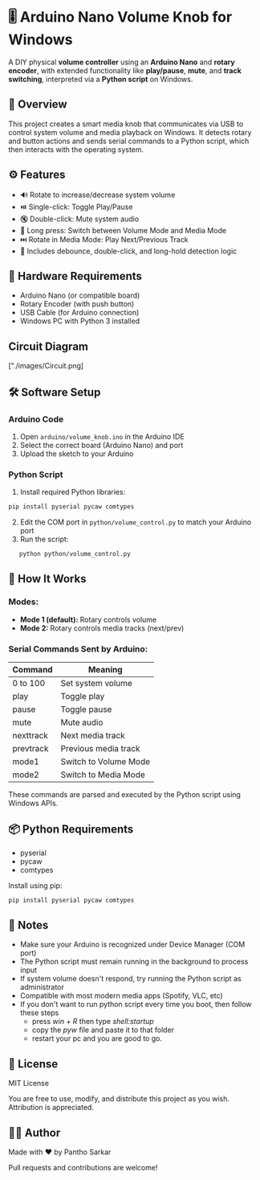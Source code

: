 # 🎚️ Arduino Nano Volume Knob for Windows

A DIY physical **volume controller** using an **Arduino Nano** and **rotary encoder**, with extended functionality like **play/pause**, **mute**, and **track switching**, interpreted via a **Python script** on Windows.

## 🧩 Overview

This project creates a smart media knob that communicates via USB to control system volume and media playback on Windows. It detects rotary and button actions and sends serial commands to a Python script, which then interacts with the operating system.

## ⚙️ Features

- 🔊 Rotate to increase/decrease system volume
- ⏯️ Single-click: Toggle Play/Pause
- 🔇 Double-click: Mute system audio
- 🔁 Long press: Switch between Volume Mode and Media Mode
- ⏭️ Rotate in Media Mode: Play Next/Previous Track
- 🧠 Includes debounce, double-click, and long-hold detection logic

## 🔧 Hardware Requirements

- Arduino Nano (or compatible board)
- Rotary Encoder (with push button)
- USB Cable (for Arduino connection)
- Windows PC with Python 3 installed

## Circuit Diagram

["./images/Circuit.png]

## 🛠 Software Setup

### Arduino Code

1. Open `arduino/volume_knob.ino` in the Arduino IDE
2. Select the correct board (Arduino Nano) and port
3. Upload the sketch to your Arduino

### Python Script

1. Install required Python libraries:

```bash
pip install pyserial pycaw comtypes
```

2. Edit the COM port in `python/volume_control.py` to match your Arduino port
3. Run the script:

```bash
   python python/volume_control.py
```

## 🧪 How It Works

### Modes:

- **Mode 1 (default):** Rotary controls volume
- **Mode 2:** Rotary controls media tracks (next/prev)

### Serial Commands Sent by Arduino:

| Command   | Meaning               |
| --------- | --------------------- |
| 0 to 100  | Set system volume     |
| play      | Toggle play           |
| pause     | Toggle pause          |
| mute      | Mute audio            |
| nexttrack | Next media track      |
| prevtrack | Previous media track  |
| mode1     | Switch to Volume Mode |
| mode2     | Switch to Media Mode  |

These commands are parsed and executed by the Python script using Windows APIs.

## 📦 Python Requirements

- pyserial
- pycaw
- comtypes

Install using pip:

```bash
pip install pyserial pycaw comtypes
```

## 📓 Notes

- Make sure your Arduino is recognized under Device Manager (COM port)
- The Python script must remain running in the background to process input
- If system volume doesn't respond, try running the Python script as administrator
- Compatible with most modern media apps (Spotify, VLC, etc)
- If you don't want to run python script every time you boot, then follow these steps
  - press _win + R_ then type _shell:startup_
  - copy the _pyw_ file and paste it to that folder
  - restart your pc and you are good to go.

## 🪪 License

MIT License

You are free to use, modify, and distribute this project as you wish. Attribution is appreciated.

## 👨‍💻 Author

Made with ❤️ by Pantho Sarkar

Pull requests and contributions are welcome!

```

```
